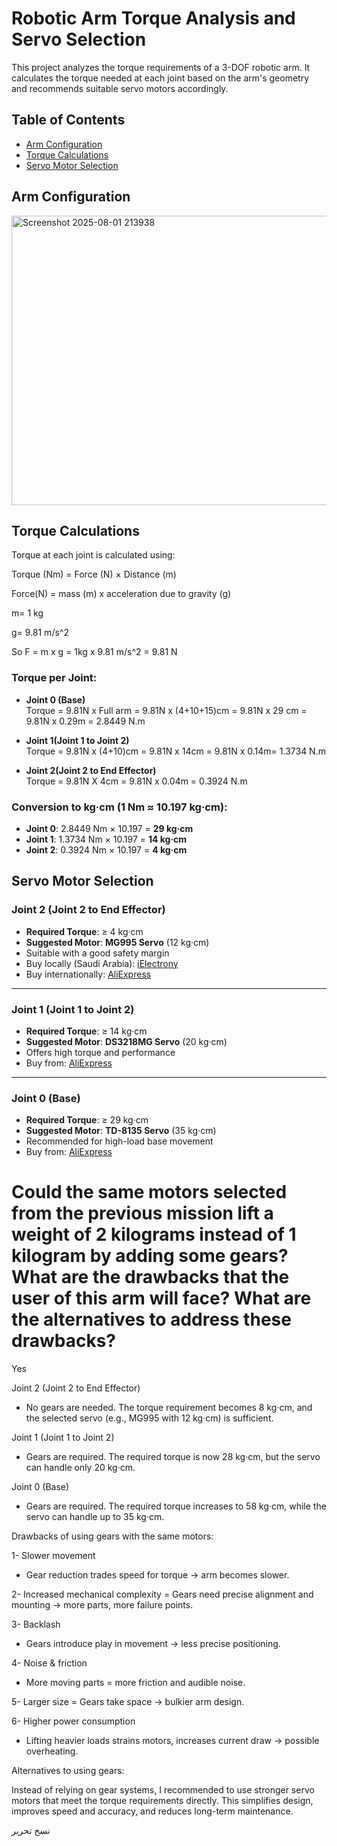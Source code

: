 # Robotic Arm Torque Analysis and Servo Selection

This project analyzes the torque requirements of a 3-DOF robotic arm. It calculates the torque needed at each joint based on the arm's geometry and recommends suitable servo motors accordingly.



## Table of Contents
- [Arm Configuration](#arm-configuration)
- [Torque Calculations](#torque-calculations)
- [Servo Motor Selection](#servo-motor-selection)




## Arm Configuration

<img width="580" height="463" alt="Screenshot 2025-08-01 213938" src="https://github.com/user-attachments/assets/1653fd5a-e54d-4cba-9f54-4c7a6de685fd" />



## Torque Calculations

Torque at each joint is calculated using:

Torque (Nm) = Force (N) × Distance (m)

Force(N) = mass (m) x acceleration due to gravity (g)

m= 1 kg

g= 9.81 m/s^2

So F = m x g = 1kg x 9.81 m/s^2 = 9.81 N

### Torque per Joint:

- **Joint 0 (Base)**  
  Torque = 9.81N x Full arm = 9.81N x (4+10+15)cm = 9.81N x 29 cm = 9.81N x 0.29m = 2.8449 N.m
  
- **Joint 1(Joint 1 to Joint 2)**  
  Torque = 9.81N x (4+10)cm = 9.81N x 14cm = 9.81N x 0.14m= 1.3734 N.m

- **Joint 2(Joint 2 to End Effector)**  
  Torque = 9.81N X 4cm = 9.81N x 0.04m = 0.3924 N.m

### Conversion to kg·cm (1 Nm ≈ 10.197 kg·cm):

- **Joint 0**: 2.8449 Nm × 10.197 = **29 kg·cm**  
- **Joint 1**: 1.3734 Nm × 10.197 = **14 kg·cm**  
- **Joint 2**: 0.3924 Nm × 10.197 = **4 kg·cm**

## Servo Motor Selection

### Joint 2 (Joint 2 to End Effector)
- **Required Torque**: ≥ 4 kg·cm  
- **Suggested Motor**: **MG995 Servo** (12 kg·cm)  
- Suitable with a good safety margin  
- Buy locally (Saudi Arabia): [iElectrony](https://ielectrony.com/product/%D8%B3%D9%8A%D8%B1%D9%81%D9%88-%D9%85%D9%88%D8%AA%D8%B1-12%D9%83%D8%AC%D9%85-3)  
- Buy internationally: [AliExpress](https://ar.aliexpress.com/item/1005005061251086.html)

---

### Joint 1 (Joint 1 to Joint 2)
- **Required Torque**: ≥ 14 kg·cm  
- **Suggested Motor**: **DS3218MG Servo** (20 kg·cm)  
- Offers high torque and performance  
- Buy from: [AliExpress](https://ar.aliexpress.com/item/1005007495298378.html)

---

### Joint 0 (Base)
- **Required Torque**: ≥ 29 kg·cm  
- **Suggested Motor**: **TD-8135 Servo** (35 kg·cm)  
- Recommended for high-load base movement  
- Buy from: [AliExpress](https://ar.aliexpress.com/item/1005007463297677.html)

# Could the same motors selected from the previous mission lift a weight of 2 kilograms instead of 1 kilogram by adding some gears? What are the drawbacks that the user of this arm will face? What are the alternatives to address these drawbacks?
Yes

Joint 2 (Joint 2 to End Effector)
- No gears are needed. The torque requirement becomes 8 kg·cm, and the selected servo (e.g., MG995 with 12 kg·cm) is sufficient.

Joint 1 (Joint 1 to Joint 2)
- Gears are required. The required torque is now 28 kg·cm, but the servo can handle only 20 kg·cm.

Joint 0 (Base)
- Gears are required. The required torque increases to 58 kg·cm, while the servo can handle up to 35 kg·cm.

Drawbacks of using gears with the same motors:

1- Slower movement
- Gear reduction trades speed for torque → arm becomes slower.

2- Increased mechanical complexity
= Gears need precise alignment and mounting → more parts, more failure points.

3- Backlash
- Gears introduce play in movement → less precise positioning.

4- Noise & friction
- More moving parts = more friction and audible noise.

5- Larger size
= Gears take space → bulkier arm design.

6- Higher power consumption
- Lifting heavier loads strains motors, increases current draw → possible overheating.

Alternatives to using gears: 

Instead of relying on gear systems, I recommended to use stronger servo motors that meet the torque requirements directly. This simplifies design, improves speed and accuracy, and reduces long-term maintenance.






نسخ
تحرير
